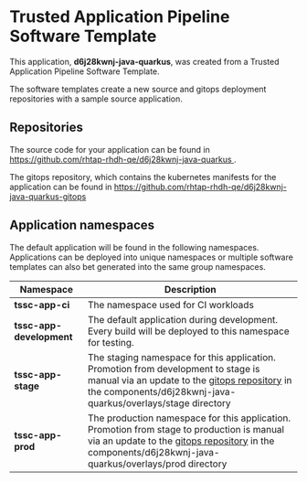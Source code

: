 # Trusted Application Pipeline Software Template

This application, **d6j28kwnj-java-quarkus**, was created from a Trusted Application Pipeline Software Template.

The software templates create a new source and gitops deployment repositories with a sample source application. 

## Repositories

The source code for your application can be found in [https://github.com/rhtap-rhdh-qe/d6j28kwnj-java-quarkus ](https://github.com/rhtap-rhdh-qe/d6j28kwnj-java-quarkus ).
 
The gitops repository, which contains the kubernetes manifests for the application can be found in 
[https://github.com/rhtap-rhdh-qe/d6j28kwnj-java-quarkus-gitops ](https://github.com/rhtap-rhdh-qe/d6j28kwnj-java-quarkus-gitops ) 

## Application namespaces 

The default application will be found in the following namespaces. Applications can be deployed into unique namespaces or multiple software templates can also bet generated into the same group namespaces.  

|  Namespace   |  Description   |  
| -------- | -------- |
| **tssc-app-ci** | The namespace used for CI workloads |
| **tssc-app-development** | The default application during development. Every build will be deployed to this namespace for testing. |
| **tssc-app-stage** | The staging namespace for this application. Promotion from development to stage is manual via an update to the [gitops repository](https://github.com/rhtap-rhdh-qe/d6j28kwnj-java-quarkus-gitops ) in the components/d6j28kwnj-java-quarkus/overlays/stage directory |
| **tssc-app-prod** | The production namespace for this application. Promotion from stage to production is manual via an update to the [gitops repository](https://github.com/rhtap-rhdh-qe/d6j28kwnj-java-quarkus-gitops ) in the components/d6j28kwnj-java-quarkus/overlays/prod directory |